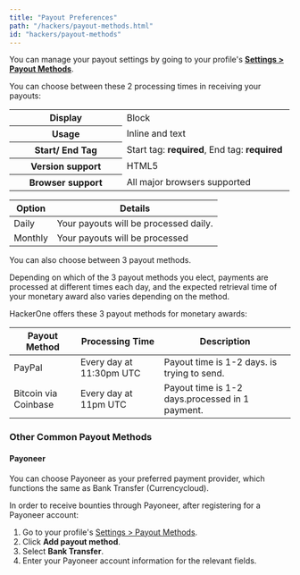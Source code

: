 ```yaml
---
title: "Payout Preferences"
path: "/hackers/payout-methods.html"
id: "hackers/payout-methods"
---
```


You can manage your payout settings by going to your profile's <b>[Settings > Payout Methods](https://hackerone.com/settings/payment_preferences)</b>.

You can choose between these 2 processing times in receiving your payouts:

<table class="data description table table-bordered table-striped"><tbody><tr><th style="width: 39.759%;">Display</th><td style="width: 58.8353%;">Block</td></tr><tr><th style="width: 39.759%;">Usage</th><td style="width: 58.8353%;">Inline and text</td></tr><tr><th style="width: 39.759%;">Start/ End Tag</th><td style="width: 58.8353%;">Start tag:&nbsp;<strong>required</strong>, End tag:&nbsp;<strong>required</strong></td></tr><tr><th style="width: 39.759%;">Version support</th><td style="width: 58.8353%;">HTML5</td></tr><tr><th style="width: 39.759%;">Browser support</th><td style="width: 58.8353%;">All major browsers supported</td></tr></tbody></table>

Option | Details
------ | --------
Daily | Your payouts will be processed daily.
Monthly | Your payouts will be processed 
You can also choose between 3 payout methods.

Depending on which of the 3 payout methods you elect, payments are processed at different times each day, and the expected retrieval time of your monetary award also varies depending on the method.

HackerOne offers these 3 payout methods for monetary awards:

Payout Method | Processing Time | Description  
------------- | --------------- | -----------
PayPal | Every day at 11:30pm UTC | Payout time is 1-2 days. is trying to send.</br>
Bitcoin via Coinbase | Every day at 11pm UTC | Payout time is 1-2 days.processed in 1 payment. 


### Other Common Payout Methods
#### Payoneer
You can choose Payoneer as your preferred payment provider, which functions the same as Bank Transfer (Currencycloud).

In order to receive bounties through Payoneer, after registering for a Payoneer account:
1. Go to your profile's [Settings > Payout Methods](https://hackerone.com/settings/payment_preferences).
2. Click **Add payout method**.
3. Select **Bank Transfer**.
4. Enter your Payoneer account information for the relevant fields.  
